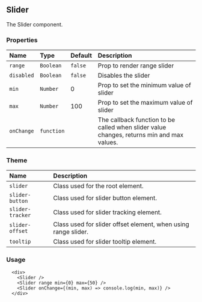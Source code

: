 ## Slider

The Slider component.

### Properties
| Name | Type | Default | Description |
|:-----|:-----|:-----|:-----|
| `range` | `Boolean` | `false` | Prop to render range slider |
| `disabled` | `Boolean` | `false` | Disables the slider |
| `min` | `Number` | 0 | Prop to set the minimum value of slider |
| `max` | `Number` | 100 | Prop to set the maximum value of slider |
| `onChange` | `function` |  | The callback function to be called when slider value changes, returns min and max values. |

### Theme

| Name     | Description|
|:---------|:-----------|
| `slider`   | Class used for the root element.|
| `slider-button` |  Class used for slider button element. |
| `slider-tracker` |  Class used for slider tracking element. |
| `slider-offset` |  Class used for slider offset element, when using range slider. |
| `tooltip` |  Class used for slider tooltip element. |

### Usage

```
  <div>
    <Slider />
    <Slider range min={0} max={50} />
    <Slider onChange={(min, max) => console.log(min, max)} />
  </div>
```